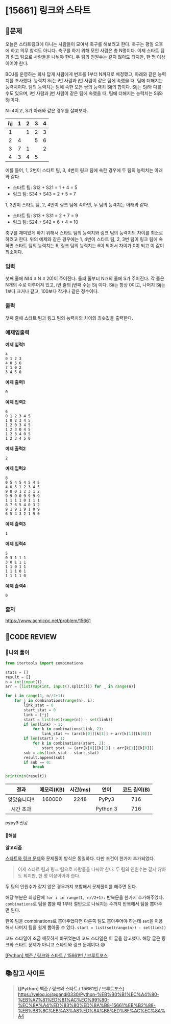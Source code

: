 # [15661] 링크와 스타트

## **📝문제**

오늘은 스타트링크에 다니는 사람들이 모여서 축구를 해보려고 한다. 축구는 평일 오후에 하고 의무 참석도 아니다. 축구를 하기 위해 모인 사람은 총 N명이다. 이제 스타트 팀과 링크 팀으로 사람들을 나눠야 한다. 두 팀의 인원수는 같지 않아도 되지만, 한 명 이상이어야 한다.

BOJ를 운영하는 회사 답게 사람에게 번호를 1부터 N까지로 배정했고, 아래와 같은 능력치를 조사했다. 능력치 Sij는 i번 사람과 j번 사람이 같은 팀에 속했을 때, 팀에 더해지는 능력치이다. 팀의 능력치는 팀에 속한 모든 쌍의 능력치 Sij의 합이다. Sij는 Sji와 다를 수도 있으며, i번 사람과 j번 사람이 같은 팀에 속했을 때, 팀에 더해지는 능력치는 Sij와 Sji이다.

N=4이고, S가 아래와 같은 경우를 살펴보자.

|  i\j  |   1   |   2   |   3   |   4   |
| :---: | :---: | :---: | :---: | :---: |
|   1   |       |   1   |   2   |   3   |
|   2   |   4   |       |   5   |   6   |
|   3   |   7   |   1   |       |   2   |
|   4   |   3   |   4   |   5   |       |

예를 들어, 1, 2번이 스타트 팀, 3, 4번이 링크 팀에 속한 경우에 두 팀의 능력치는 아래와 같다.

- 스타트 팀: S12 + S21 = 1 + 4 = 5
- 링크 팀: S34 + S43 = 2 + 5 = 7

1, 3번이 스타트 팀, 2, 4번이 링크 팀에 속하면, 두 팀의 능력치는 아래와 같다.

- 스타트 팀: S13 + S31 = 2 + 7 = 9
- 링크 팀: S24 + S42 = 6 + 4 = 10

축구를 재미있게 하기 위해서 스타트 팀의 능력치와 링크 팀의 능력치의 차이를 최소로 하려고 한다. 위의 예제와 같은 경우에는 1, 4번이 스타트 팀, 2, 3번 팀이 링크 팀에 속하면 스타트 팀의 능력치는 6, 링크 팀의 능력치는 6이 되어서 차이가 0이 되고 이 값이 최소이다.

### **입력**

첫째 줄에 N(4 ≤ N ≤ 20)이 주어진다. 둘째 줄부터 N개의 줄에 S가 주어진다. 각 줄은 N개의 수로 이루어져 있고, i번 줄의 j번째 수는 Sij 이다. Sii는 항상 0이고, 나머지 Sij는 1보다 크거나 같고, 100보다 작거나 같은 정수이다.

### **출력**

첫째 줄에 스타트 팀과 링크 팀의 능력치의 차이의 최솟값을 출력한다.

### **예제입출력**

**예제 입력1**

```
4
0 1 2 3
4 0 5 6
7 1 0 2
3 4 5 0
```

**예제 출력1**

```
0
```

**예제 입력2**

```
6
0 1 2 3 4 5
1 0 2 3 4 5
1 2 0 3 4 5
1 2 3 0 4 5
1 2 3 4 0 5
1 2 3 4 5 0
```

**예제 출력2**

```
2
```

**예제 입력3**

```
8
0 5 4 5 4 5 4 5
4 0 5 1 2 3 4 5
9 8 0 1 2 3 1 2
9 9 9 0 9 9 9 9
1 1 1 1 0 1 1 1
8 7 6 5 4 0 3 2
9 1 9 1 9 1 0 9
6 5 4 3 2 1 9 0
```

**예제 출력3**

```
1
```

**예제 입력4**

```
5
0 3 1 1 1
3 0 1 1 1
1 1 0 1 1
1 1 1 0 1
1 1 1 1 0
```

**예제 출력4**

```
0
```

### **출처**

https://www.acmicpc.net/problem/15661

## **🧐CODE REVIEW**

### **🧾나의 풀이**

```python
from itertools import combinations

stats = []
result = []
n = int(input())
arr = [list(map(int, input().split())) for _ in range(n)]

for i in range(1, n//2+1):
    for j in combinations(range(n), i):
        link_stat = 0
        start_stat = 0
        link = [*j]
        start = list(set(range(n)) - set(link))
        if len(link) > 1:
            for k in combinations(link, 2):
                link_stat += (arr[k[0]][k[1]] + arr[k[1]][k[0]])
        if len(start) > 1:
            for k in combinations(start, 2):
                start_stat += (arr[k[0]][k[1]] + arr[k[1]][k[0]])
        sub = abs(link_stat - start_stat)
        result.append(sub)
        if sub == 0:
            break

print(min(result))

```

|     결과     | 메모리(KB) | 시간(ms) |   언어   | 코드 길이(B) |
| :----------: | :--------: | :------: | :------: | :----------: |
| 맞았습니다!! |   160000   |   2248   |  PyPy3   |     716      |
|  시간 초과   |            |          | Python 3 |     716      |

~~pypy3 신공~~

#### **📝해설**

**알고리즘**

[스타트와 링크 문제](baekjoon/problem/14889_스타트와링크.md)와 문제풀이 방식은 동일하다. 다만 조건이 한가지 추가되었다.

>이제 스타트 팀과 링크 팀으로 사람들을 나눠야 한다. 두 팀의 인원수는 같지 않아도 되지만, 한 명 이상이어야 한다.

두 팀의 인원수가 같지 않은 경우까지 포함해서 문제풀이를 해주면 된다.

해당 부분은  최상단에 `for i in range(1, n//2+1):` 반복문을 한가지 추가해주었다. `combinations`로 팀을 뽑을 때 1부터 절반으로 나눠지는 수까지 반복해서 팀을 뽑아주면 된다.

한쪽 팀을 combinations로 뽑아주었다면 다른쪽 팀도 뽑아주어야 하는데 `set`을 이용해서 나머지 팀을 쉽게 뽑아줄 수 있다. `start = list(set(range(n)) - set(link))`

코드 스타일이 조금 깨끗하게 바뀌었는데 코드 스타일은 이 글을 참고했다. 
해당 글은 링크와 스타트 문제가 아니고 스타트와 링크 문제이다.😅

[[Python] 백준 / 링크와 스타트 / 15661번 / 브루트포스](https://velog.io/@gandi0330/Python-%EB%B0%B1%EC%A4%80-%EB%A7%81%ED%81%AC%EC%99%80-%EC%8A%A4%ED%83%80%ED%8A%B8-15661%EB%B2%88-%EB%B8%8C%EB%A3%A8%ED%8A%B8%ED%8F%AC%EC%8A%A4)

## 📚참고 사이트

> **[[Python] 백준 / 링크와 스타트 / 15661번 / 브루트포스]**<br/>
https://velog.io/@gandi0330/Python-%EB%B0%B1%EC%A4%80-%EB%A7%81%ED%81%AC%EC%99%80-%EC%8A%A4%ED%83%80%ED%8A%B8-15661%EB%B2%88-%EB%B8%8C%EB%A3%A8%ED%8A%B8%ED%8F%AC%EC%8A%A4
